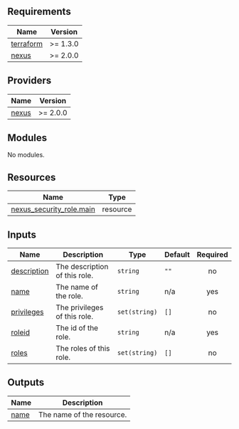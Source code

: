## Requirements

| Name | Version |
|------|---------|
| <a name="requirement_terraform"></a> [terraform](#requirement\_terraform) | >= 1.3.0 |
| <a name="requirement_nexus"></a> [nexus](#requirement\_nexus) | >= 2.0.0 |

## Providers

| Name | Version |
|------|---------|
| <a name="provider_nexus"></a> [nexus](#provider\_nexus) | >= 2.0.0 |

## Modules

No modules.

## Resources

| Name | Type |
|------|------|
| [nexus_security_role.main](https://registry.terraform.io/providers/datadrivers/nexus/latest/docs/resources/security_role) | resource |

## Inputs

| Name | Description | Type | Default | Required |
|------|-------------|------|---------|:--------:|
| <a name="input_description"></a> [description](#input\_description) | The description of this role. | `string` | `""` | no |
| <a name="input_name"></a> [name](#input\_name) | The name of the role. | `string` | n/a | yes |
| <a name="input_privileges"></a> [privileges](#input\_privileges) | The privileges of this role. | `set(string)` | `[]` | no |
| <a name="input_roleid"></a> [roleid](#input\_roleid) | The id of the role. | `string` | n/a | yes |
| <a name="input_roles"></a> [roles](#input\_roles) | The roles of this role. | `set(string)` | `[]` | no |

## Outputs

| Name | Description |
|------|-------------|
| <a name="output_name"></a> [name](#output\_name) | The name of the resource. |
